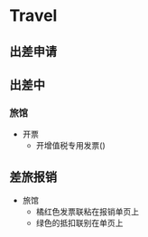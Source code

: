 # Travel

## 出差申请

## 出差中
### 旅馆
- 开票
  - 开增值税专用发票()

## 差旅报销
- 旅馆
  - 橘红色发票联粘在报销单页上
  - 绿色的抵扣联别在单页上